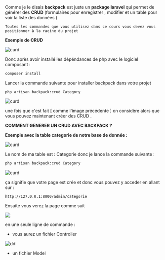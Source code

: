 Comme je le disais **backpack** est juste un **package laravel** qui permet de générer des **CRUD** (formulaires pour enregistrer , modifier et un table pour voir la liste des données )

`Toutes les commandes que vous utilisez dans ce cours vous devez vous positionner à la racine du projet`

**Exemple de CRUD**

![curd](Documentation/crud.png)

Donc après avoir installé les dépéndances de php avec le logiciel composant :

```bash
composer install
```

Lancer la commande suivante pour installer backpack dans votre projet

```
php artisan backpack:crud Category
```

![curd](Documentation/install2.png)

une fois que c'est fait [ comme l'image précédente ] on considère alors que vous pouvez maintenant créer des CRUD .



**COMMENT GENERER UN CRUD AVEC BACKPACK ?**

**Exemple avec la table categorie de notre base de donnée :**

![curd](Documentation/table_categorie.png)

Le nom de ma table est : Categorie donc je lance la commande suivante :

```bash
php artisan backpack:crud Category
```

![curd](Documentation/commande.png)

ça signifie que votre page est crée et donc vous pouvez y acceder en allant sur :

```
http://127.0.0.1:8000/admin/categorie
```

Ensuite vous verez la page comme suit

![](Documentation/crud_full.png)

en une seule ligne de commande :

- vous aurez un  fichier Controller

![dd](Documentation/controller.png)

- un fichier Model

  
